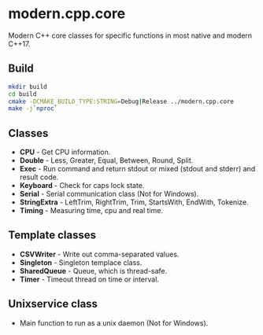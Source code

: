 # modern.cpp.core
Modern C++ core classes for specific functions in most native and modern C++17.

## Build
```bash
mkdir build
cd build
cmake -DCMAKE_BUILD_TYPE:STRING=Debug|Release ../modern.cpp.core
make -j`nproc`
```

## Classes
- **CPU** - Get CPU information.
- **Double** - Less, Greater, Equal, Between, Round, Split.
- **Exec** - Run command and return stdout or mixed (stdout and stderr) and result code.
- **Keyboard** - Check for caps lock state.
- **Serial** - Serial communication class (Not for Windows).
- **StringExtra** - LeftTrim, RightTrim, Trim, StartsWith, EndWith, Tokenize.
- **Timing** - Measuring time, cpu and real time.

## Template classes
- **CSVWriter** - Write out comma-separated values.
- **Singleton** - Singleton templace class.
- **SharedQueue** - Queue, which is thread-safe.
- **Timer** - Timeout thread on time or interval.

## Unixservice class
- Main function to run as a unix daemon (Not for Windows).
